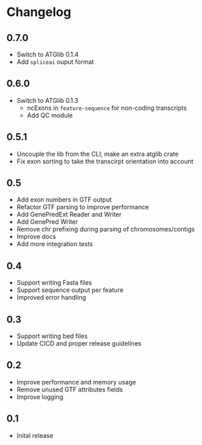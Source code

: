 # Changelog

## 0.7.0
- Switch to ATGlib 0.1.4
- Add `spliceai` ouput format

## 0.6.0
- Switch to ATGlib 0.1.3
    - ncExons in `feature-sequence` for non-coding transcripts
    - Add QC module

## 0.5.1
- Uncouple the lib from the CLI, make an extra atglib crate
- Fix exon sorting to take the transcirpt orientation into account

## 0.5
- Add exon numbers in GTF output
- Refactor GTF parsing to improve performance
- Add GenePredExt Reader and Writer
- Add GenePred Writer
- Remove chr prefixing during parsing of chromosomes/contigs
- Improve docs
- Add more integration tests

## 0.4
- Support writing Fasta files
- Support sequence output per feature
- Improved error handling

## 0.3
- Support writing bed files
- Update CICD and proper release guidelines

## 0.2
- Improve performance and memory usage
- Remove unused GTF attributes fields
- Improve logging

## 0.1
- Inital release
